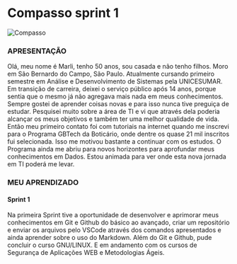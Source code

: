 # Compasso sprint 1

![Compasso](https://user-images.githubusercontent.com/126800190/222505751-cebfa77e-2278-4af5-b088-8e2ea8ee4a1c.png)

### **APRESENTAÇÃO**
Olá, meu nome é Marli, tenho 50 anos, sou casada e não tenho filhos. Moro em São Bernardo do Campo, São Paulo. 
Atualmente cursando primeiro semestre em Análise e Desenvolvimento de Sistemas pela UNICESUMAR.
Em transição de carreira, deixei o serviço público após 14 anos, porque sentia que o mesmo já não agregava mais nada em meus conhecimentos. Sempre gostei de aprender coisas novas e para isso nunca tive preguiça de estudar.
Pesquisei muito sobre a área de TI e vi que através dela poderia alcançar os meus objetivos e também ter uma melhor qualidade de vida. Então meu primeiro contato foi com tutoriais na internet quando me inscrevi para o Programa GBTech da Boticário, onde dentre os quase 21 mil inscritos fui selecionada. Isso me motivou bastante a continuar com os estudos. O Programa ainda me abriu para novos horizontes para aprofundar meus conhecimentos em Dados.
Estou animada para ver onde esta nova jornada em TI poderá me levar.

### **MEU APRENDIZADO**

#### **Sprint 1**
Na primeira Sprint tive a oportunidade de desenvolver e aprimorar meus conhecimentos em Git e Github do básico ao avançado, criar um repositório e enviar os arquivos pelo VSCode através dos comandos apresentados e ainda aprender sobre o uso do Markdown.
Além do Git e Github, pude concluir o curso GNU/LINUX. E em andamento com os cursos de Segurança de Aplicações WEB e Metodologias Ágeis.




 
